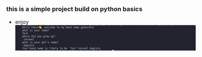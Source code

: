 ### this is a simple project build on python basics
- enjoy
![screenshot](/assets/Screenshot%20from%202022-05-29%2018-19-21.png)
